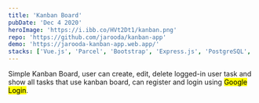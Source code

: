 ```yaml
---
title: 'Kanban Board'
pubDate: 'Dec 4 2020'
heroImage: 'https://i.ibb.co/HVt2Dt1/kanban.png'
repo: 'https://github.com/jarooda/kanban-app'
demo: 'https://jarooda-kanban-app.web.app/'
stacks: ['Vue.js', 'Parcel', 'Bootstrap', 'Express.js', 'PostgreSQL', 'Sequelize', 'JWT', 'BCryptjs']
---
```


Simple Kanban Board, user can create, edit, delete logged-in user task and show all tasks that use kanban board, can register and login using <mark>Google Login</mark>.